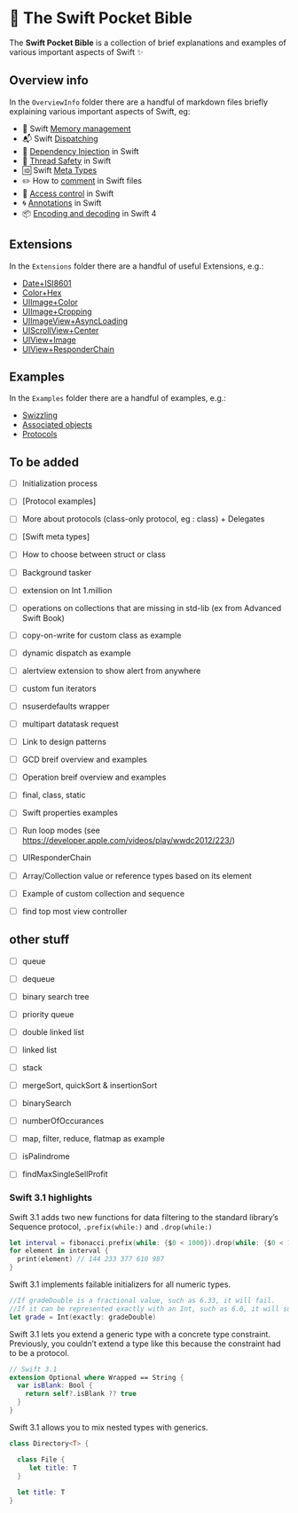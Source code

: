 # :blue_book: The Swift Pocket Bible
The **Swift Pocket Bible** is a collection of brief explanations and examples of various important aspects of Swift :sparkles:


## Overview info
In the `OverviewInfo` folder there are a handful of markdown files briefly explaining various important aspects of Swift, eg:

- :floppy_disk: Swift [Memory management](OverviewInfo/MemoryManagement.md)
- :mailbox_with_mail: Swift [Dispatching](OverviewInfo/Dispatching.md)
- :syringe: [Dependency Injection](OverviewInfo/DependencyInjection.md) in Swift
- :closed_lock_with_key: [Thread Safety](OverviewInfo/ThreadSafety.md) in Swift
- :id: Swift [Meta Types](OverviewInfo/MetaTypes.md)
- :pencil2: How to [comment](OverviewInfo/Commenting.md) in Swift files
- :underage: [Access control](OverviewInfo/AccessControl.md) in Swift
- :cyclone: [Annotations](OverviewInfo/Annotations.md) in Swift
- :package: [Encoding and decoding](OverviewInfo/EncodingAndDecoding.md) in Swift 4
  

## Extensions
In the `Extensions` folder there are a handful of useful Extensions, e.g.:

- [Date+ISI8601](Extensions/Date+ISO8601.swift)
- [Color+Hex](Extensions/UIColor+Hex.swift)
- [UIImage+Color](Extensions/UIImage+Color.swift)
- [UIImage+Cropping](Extensions/UIImage+Cropping.swift)
- [UIImageView+AsyncLoading](Extensions/UIImageView+AsyncLoading.swift)
- [UIScrollView+Center](Extensions/UIScrollView+Center.swift)
- [UIView+Image](Extensions/UIView+Image.swift)
- [UIView+ResponderChain](Extensions/UIView+ResponderChain.swift)



## Examples
  In the `Examples` folder there are a handful of examples, e.g.:

 - [Swizzling](Examples/UIViewController+Swizzling.swift)
 - [Associated objects](Examples/UIViewController+AscObject.swift)
 - [Protocols](Examples/ProtocolExamples.swift)



## To be added
- [ ] Initialization process
- [ ] [Protocol examples]  
- [ ] More about protocols (class-only protocol, eg : class) + Delegates
- [ ] [Swift meta types]
- [ ] How to choose between struct or class
- [ ] Background tasker
- [ ] extension on Int  1.million
- [ ] operations on collections that are missing in std-lib (ex from Advanced Swift Book)
- [ ] copy-on-write for custom class as example
- [ ] dynamic dispatch as example
- [ ] alertview extension to show alert from anywhere
- [ ] custom fun iterators
- [ ] nsuserdefaults wrapper
- [ ] multipart datatask request
- [ ] Link to design patterns
- [ ] GCD breif  overview and examples
- [ ] Operation breif  overview and examples
- [ ] final, class, static
- [ ] Swift properties examples
- [ ] Run loop modes (see https://developer.apple.com/videos/play/wwdc2012/223/)
- [ ] UIResponderChain
- [ ] Array/Collection value or reference types based on its element
- [ ] Example of custom collection and sequence
- [ ] find top most view controller


## other stuff
- [ ] queue
- [ ] dequeue
- [ ] binary search tree
- [ ] priority queue
- [ ] double linked list
- [ ] linked list
- [ ] stack
- [ ] mergeSort, quickSort & insertionSort
- [ ] binarySearch
- [ ] numberOfOccurances
- [ ] map, filter, reduce, flatmap as example
- [ ] isPalindrome
- [ ] findMaxSingleSellProfit


### Swift 3.1 highlights
Swift 3.1 adds two new functions for data filtering to the standard library’s Sequence protocol, `.prefix(while:)` and `.drop(while:)`

```swift
let interval = fibonacci.prefix(while: {$0 < 1000}).drop(while: {$0 < 100})
for element in interval {
  print(element) // 144 233 377 610 987
}
```

Swift 3.1 implements failable initializers for all numeric types.
```swift
//If gradeDouble is a fractional value, such as 6.33, it will fail. 
//If it can be represented exactly with an Int, such as 6.0, it will succeed
let grade = Int(exactly: gradeDouble)
```


Swift 3.1 lets you extend a generic type with a concrete type constraint. Previously, you couldn’t extend a type like this because the constraint had to be a protocol.
```swift
// Swift 3.1
extension Optional where Wrapped == String {
  var isBlank: Bool {
    return self?.isBlank ?? true
  }
}
```

Swift 3.1 allows you to mix nested types with generics.
```swift
class Directory<T> {

  class File {
     let title: T
  }
  
  let title: T
}
```





